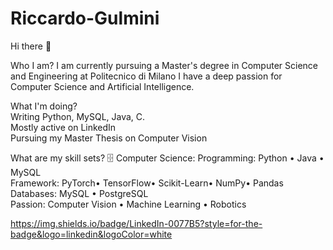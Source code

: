 # Riccardo-Gulmini
Hi there 👋  

Who I am?
I am currently pursuing a Master's degree in Computer Science and Engineering at Politecnico di Milano
I have a deep passion for Computer Science and Artificial Intelligence.  

What I'm doing?  
Writing Python, MySQL, Java, C.  
Mostly active on LinkedIn  
Pursuing my Master Thesis on Computer Vision    

What are my skill sets?
🗄️ Computer Science:
Programming: Python • Java • MySQL  
Framework:  PyTorch• TensorFlow• Scikit-Learn• NumPy• Pandas  
Databases: MySQL • PostgreSQL  
Passion: Computer Vision • Machine Learning • Robotics

https://img.shields.io/badge/LinkedIn-0077B5?style=for-the-badge&logo=linkedin&logoColor=white
